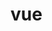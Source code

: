 <!--
 * @Author: your name
 * @Date: 2021-02-24 16:02:09
 * @LastEditTime: 2021-02-24 16:58:35
 * @LastEditors: Please set LastEditors
 * @Description: In User Settings Edit
 * @FilePath: \docify\docs\blog\guid.md
-->
# vue